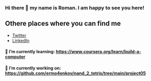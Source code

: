 ### Hi there 👋 my name is Roman. I am happy to see you here!

## Othere places where you can find me
- [Twitter](https://twitter.com/roman_erme) 
- [LinkedIn](https://www.linkedin.com/in/ermo4enkov/)


#### 🌱 I’m currently learning: https://www.coursera.org/learn/build-a-computer
#### 🔭 I’m currently working on: https://github.com/ermo4enkov/nand_2_tetris/tree/main/project05

<!--
**ermo4enkov/ermo4enkov** is a ✨ _special_ ✨ repository because its `README.md` (this file) appears on your GitHub profile.

Here are some ideas to get you started:

- 🔭 I’m currently working on ...
- 🌱 I’m currently learning ...
- 👯 I’m looking to collaborate on ...
- 🤔 I’m looking for help with ...
- 💬 Ask me about ...
- 📫 How to reach me: ...
- 😄 Pronouns: ...
- ⚡ Fun fact: ...
-->
